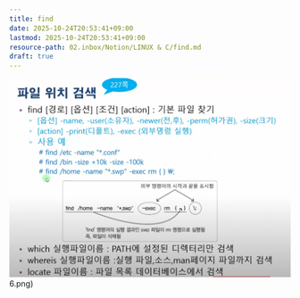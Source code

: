 ```yaml
---
title: find
date: 2025-10-24T20:53:41+09:00
lastmod: 2025-10-24T20:53:41+09:00
resource-path: 02.inbox/Notion/LINUX & C/find.md
draft: true
---
```

![../../../08.media/20240428060456.png](../../../08.media/20240428060456.png)6.png)